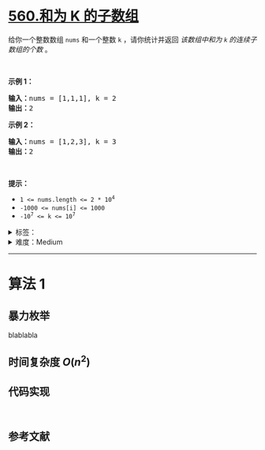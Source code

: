 # [560.和为 K 的子数组](https://leetcode.cn/problems/subarray-sum-equals-k/)

<p>给你一个整数数组 <code>nums</code> 和一个整数&nbsp;<code>k</code> ，请你统计并返回 <em>该数组中和为&nbsp;<code>k</code><strong>&nbsp;</strong>的连续子数组的个数&nbsp;</em>。</p>

<p>&nbsp;</p>

<p><strong>示例 1：</strong></p>

<pre>
<strong>输入：</strong>nums = [1,1,1], k = 2
<strong>输出：</strong>2
</pre>

<p><strong>示例 2：</strong></p>

<pre>
<strong>输入：</strong>nums = [1,2,3], k = 3
<strong>输出：</strong>2
</pre>

<p>&nbsp;</p>

<p><strong>提示：</strong></p>

<ul>
	<li><code>1 &lt;= nums.length &lt;= 2 * 10<sup>4</sup></code></li>
	<li><code>-1000 &lt;= nums[i] &lt;= 1000</code></li>
	<li><code>-10<sup>7</sup> &lt;= k &lt;= 10<sup>7</sup></code></li>
</ul>

<details>
<summary>标签：</summary>
['数组', '哈希表', '前缀和']
</details>

<details>
<summary>难度：Medium</summary>
喜欢：1620
</details>

---

# 算法 1

## 暴力枚举

blablabla

## 时间复杂度 $O(n^2)$

## 代码实现

```cpp []

```

```java []

```

## 参考文献
